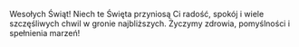 Wesołych Świąt!
Niech te Święta przyniosą Ci radość, spokój i wiele szczęśliwych chwil w gronie najbliższych. Życzymy zdrowia, pomyślności i spełnienia marzeń!
